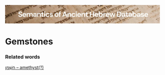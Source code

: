 <html><body><img id="banner" src="../../images/banners/banner.png" alt="banner" /></body></html>

# **Gemstones**


### Related words
[חַשְׁמַן – amethyst(?)](../words/chashman.md)<br>